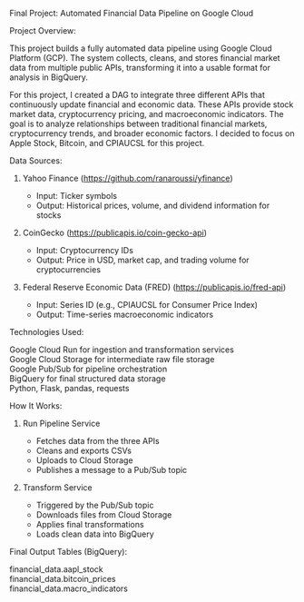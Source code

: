 Final Project: Automated Financial Data Pipeline on Google Cloud

Project Overview:

This project builds a fully automated data pipeline using Google Cloud Platform (GCP). The system collects, cleans, and stores financial market data from multiple public APIs, transforming it into a usable format for analysis in BigQuery.

For this project, I created a DAG to integrate three different APIs that continuously update financial and economic data. These APIs provide stock market data, cryptocurrency pricing, and macroeconomic indicators. The goal is to analyze relationships between traditional financial markets, cryptocurrency trends, and broader economic factors. I decided to focus on Apple Stock, Bitcoin, and CPIAUCSL for this project. 


Data Sources:

1. Yahoo Finance (https://github.com/ranaroussi/yfinance)  
   - Input: Ticker symbols  
   - Output: Historical prices, volume, and dividend information for stocks  

2. CoinGecko (https://publicapis.io/coin-gecko-api)  
   - Input: Cryptocurrency IDs  
   - Output: Price in USD, market cap, and trading volume for cryptocurrencies  

3. Federal Reserve Economic Data (FRED) (https://publicapis.io/fred-api)  
   - Input: Series ID (e.g., CPIAUCSL for Consumer Price Index)  
   - Output: Time-series macroeconomic indicators  

Technologies Used:

Google Cloud Run for ingestion and transformation services  
Google Cloud Storage for intermediate raw file storage  
Google Pub/Sub for pipeline orchestration  
BigQuery for final structured data storage  
Python, Flask, pandas, requests  


How It Works:

1. Run Pipeline Service  
   - Fetches data from the three APIs  
   - Cleans and exports CSVs  
   - Uploads to Cloud Storage  
   - Publishes a message to a Pub/Sub topic  

2. Transform Service  
   - Triggered by the Pub/Sub topic  
   - Downloads files from Cloud Storage  
   - Applies final transformations  
   - Loads clean data into BigQuery  

Final Output Tables (BigQuery):

financial_data.aapl_stock  
financial_data.bitcoin_prices  
financial_data.macro_indicators  


